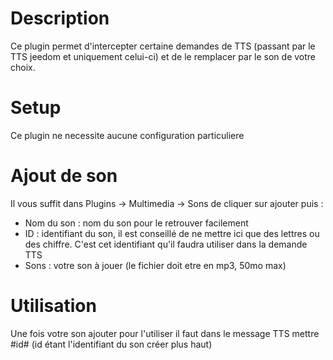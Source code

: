 # Description

Ce plugin permet d'intercepter certaine demandes de TTS (passant par le TTS jeedom et uniquement celui-ci) et de le remplacer par le son de votre choix.

# Setup

Ce plugin ne necessite aucune configuration particuliere

# Ajout de son

Il vous suffit dans Plugins -> Multimedia -> Sons de cliquer sur ajouter puis :

- Nom du son : nom du son pour le retrouver facilement
- ID : identifiant du son, il est conseillé de ne mettre ici que des lettres ou des chiffre. C'est cet identifiant qu'il faudra utiliser dans la demande TTS
- Sons : votre son à jouer (le fichier doit etre en mp3, 50mo max)

# Utilisation

Une fois votre son ajouter pour l'utiliser il faut dans le message TTS mettre #id# (id étant l'identifiant du son créer plus haut)
